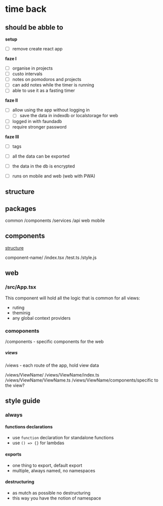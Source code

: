 # time back

## should be abble to

**setup**
- [ ] remove create react app

**faze I**
- [ ] organise in projects
- [ ] custo intervals
- [ ] notes on pomodoros and projects
- [ ] can add notes while the timer is running
- [ ] able to use it as a fasting timer

**faze II**
- [ ] allow using the app without logging in
  - [ ] save the data in indexdb or localstorage for web
- [ ] logged in with faundadb
- [ ] require stronger password

**faze III**
- [ ] tags
- [ ] all the data can be exported
- [ ] the data in the db is encrypted
- [ ] runs on mobile and web (web with PWA)


## structure

## packages

common
  /components
  /services
    /api
web
mobile

## components


[structure](https://www.robinwieruch.de/react-folder-structure)

component-name/
  /index.tsx 
  /test.ts
  /style.js

## web

### /src/App.tsx

This component will hold all the logic that is common for all views:
- ruting
- theminig
- any global context providers

### comoponents

/components - specific components for the web

##### views

/views - each route of the app, hold view data

/views/ViewName/
/views/ViewName/index.ts
/views/ViewName/ViewName.ts
/views/ViewName/components/specific to the view?

## style guide

### always
#### functions declarations
- use `function` declaration for standalone functions
- use `() => {}` for lambdas

#### exports
- one thing to export, default export
- multiple, always named, no namespaces

#### destructuring
- as mutch as possible no destructuring
- this way you have the notion of namespace